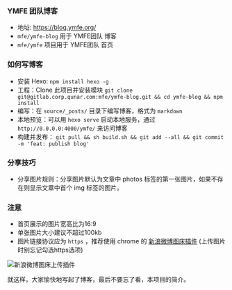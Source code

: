 ### YMFE 团队博客

* 地址: <https://blog.ymfe.org/>
* `mfe/ymfe-blog` 用于 YMFE团队 博客
* `mfe/ymfe` 项目用于 YMFE团队 首页

### 如何写博客

* 安装 Hexo: `npm install hexo -g`
* 工程：Clone 此项目并安装模块 `git clone git@gitlab.corp.qunar.com:mfe/ymfe-blog.git && cd ymfe-blog && npm install`
* 编写：在 `source/_posts/` 目录下编写博客，格式为 `markdown`
* 本地预览：可以用 `hexo serve` 启动本地服务，通过 `http://0.0.0.0:4000/ymfe/` 来访问博客
* 构建并发布： `git pull && sh build.sh && git add --all && git commit -m 'feat: publish blog'`

### 分享技巧

* 分享图片规则：分享图片默认为文章中 photos 标签的第一张图片，如果不存在则显示文章中首个 img 标签的图片。

### 注意

* 首页展示的图片宽高比为16:9
* 单张图片大小建议不超过100kb
* 图片链接协议应为 `https` ，推荐使用 chrome 的 [新浪微博图床插件](https://chrome.google.com/webstore/detail/%E6%96%B0%E6%B5%AA%E5%BE%AE%E5%8D%9A%E5%9B%BE%E5%BA%8A/fdfdnfpdplfbbnemmmoklbfjbhecpnhf) (上传图片时别忘记勾选https选项)

![新浪微博图床上传插件](https://ws1.sinaimg.cn/large/006cGJIjly1fkt4gmcdf6j30jz0bgadf.jpg)

就这样，大家愉快地写起了博客，最后不要忘了看，本项目的简介。
